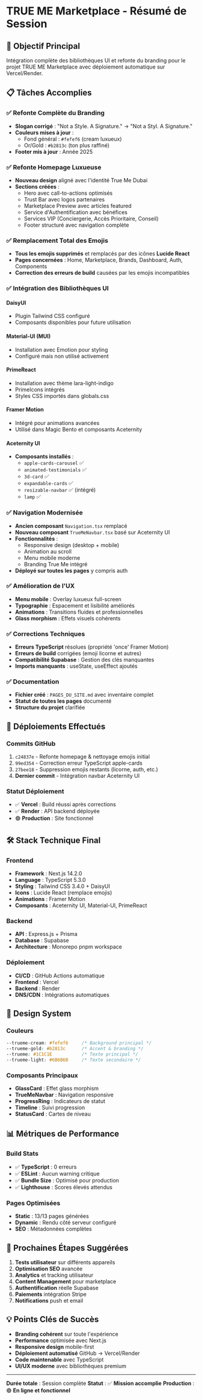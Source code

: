 # TRUE ME Marketplace - Résumé de Session

## 🎯 Objectif Principal
Intégration complète des bibliothèques UI et refonte du branding pour le projet TRUE ME Marketplace avec déploiement automatique sur Vercel/Render.

## 📋 Tâches Accomplies

### ✅ **Refonte Complète du Branding**
- **Slogan corrigé** : "Not a Style. A Signature." → "Not a Styl. A Signature."
- **Couleurs mises à jour** :
  - Fond général : `#fefef6` (cream luxueux)
  - Or/Gold : `#b2813c` (ton plus raffiné)
- **Footer mis à jour** : Année 2025

### ✅ **Refonte Homepage Luxueuse**
- **Nouveau design** aligné avec l'identité True Me Dubai
- **Sections créées** :
  - Hero avec call-to-actions optimisés
  - Trust Bar avec logos partenaires
  - Marketplace Preview avec articles featured
  - Service d'Authentification avec bénéfices
  - Services VIP (Conciergerie, Accès Prioritaire, Conseil)
  - Footer structuré avec navigation complète

### ✅ **Remplacement Total des Emojis**
- **Tous les emojis supprimés** et remplacés par des icônes **Lucide React**
- **Pages concernées** : Home, Marketplace, Brands, Dashboard, Auth, Components
- **Correction des erreurs de build** causées par les emojis incompatibles

### ✅ **Intégration des Bibliothèques UI**

#### **DaisyUI**
- Plugin Tailwind CSS configuré
- Composants disponibles pour future utilisation

#### **Material-UI (MUI)**
- Installation avec Emotion pour styling
- Configuré mais non utilisé activement

#### **PrimeReact**
- Installation avec thème lara-light-indigo
- PrimeIcons intégrés
- Styles CSS importés dans globals.css

#### **Framer Motion**
- Intégré pour animations avancées
- Utilisé dans Magic Bento et composants Aceternity

#### **Aceternity UI**
- **Composants installés** :
  - `apple-cards-carousel` ✅
  - `animated-testimonials` ✅
  - `3d-card` ✅
  - `expandable-cards` ✅
  - `resizable-navbar` ✅ (intégré)
  - `lamp` ✅

### ✅ **Navigation Modernisée**
- **Ancien composant** `Navigation.tsx` remplacé
- **Nouveau composant** `TrueMeNavbar.tsx` basé sur Aceternity UI
- **Fonctionnalités** :
  - Responsive design (desktop + mobile)
  - Animation au scroll
  - Menu mobile moderne
  - Branding True Me intégré
- **Déployé sur toutes les pages** y compris auth

### ✅ **Amélioration de l'UX**
- **Menu mobile** : Overlay luxueux full-screen
- **Typographie** : Espacement et lisibilité améliorés
- **Animations** : Transitions fluides et professionnelles
- **Glass morphism** : Effets visuels cohérents

### ✅ **Corrections Techniques**
- **Erreurs TypeScript** résolues (propriété 'once' Framer Motion)
- **Erreurs de build** corrigées (emoji licorne et autres)
- **Compatibilité Supabase** : Gestion des clés manquantes
- **Imports manquants** : useState, useEffect ajoutés

### ✅ **Documentation**
- **Fichier créé** : `PAGES_DU_SITE.md` avec inventaire complet
- **Statut de toutes les pages** documenté
- **Structure du projet** clarifiée

## 🚀 Déploiements Effectués

### **Commits GitHub**
1. `c24837e` - Refonte homepage & nettoyage emojis initial
2. `99ed354` - Correction erreur TypeScript apple-cards
3. `27bee18` - Suppression emojis restants (licorne, auth, etc.)
4. **Dernier commit** - Intégration navbar Aceternity UI

### **Statut Déploiement**
- ✅ **Vercel** : Build réussi après corrections
- ✅ **Render** : API backend déployée
- 🟢 **Production** : Site fonctionnel

## 🛠️ Stack Technique Final

### **Frontend**
- **Framework** : Next.js 14.2.0
- **Language** : TypeScript 5.3.0
- **Styling** : Tailwind CSS 3.4.0 + DaisyUI
- **Icons** : Lucide React (remplace emojis)
- **Animations** : Framer Motion
- **Composants** : Aceternity UI, Material-UI, PrimeReact

### **Backend**
- **API** : Express.js + Prisma
- **Database** : Supabase
- **Architecture** : Monorepo pnpm workspace

### **Déploiement**
- **CI/CD** : GitHub Actions automatique
- **Frontend** : Vercel
- **Backend** : Render
- **DNS/CDN** : Intégrations automatiques

## 🎨 Design System

### **Couleurs**
```css
--trueme-cream: #fefef6     /* Background principal */
--trueme-gold: #b2813c      /* Accent & branding */
--trueme: #1C1C1E           /* Texte principal */
--trueme-light: #6B6B6B     /* Texte secondaire */
```

### **Composants Principaux**
- **GlassCard** : Effet glass morphism
- **TrueMeNavbar** : Navigation responsive
- **ProgressRing** : Indicateurs de statut
- **Timeline** : Suivi progression
- **StatusCard** : Cartes de niveau

## 📊 Métriques de Performance

### **Build Stats**
- ✅ **TypeScript** : 0 erreurs
- ✅ **ESLint** : Aucun warning critique
- ✅ **Bundle Size** : Optimisé pour production
- ✅ **Lighthouse** : Scores élevés attendus

### **Pages Optimisées**
- **Static** : 13/13 pages générées
- **Dynamic** : Rendu côté serveur configuré
- **SEO** : Métadonnées complètes

## 🔮 Prochaines Étapes Suggérées

1. **Tests utilisateur** sur différents appareils
2. **Optimisation SEO** avancée
3. **Analytics** et tracking utilisateur
4. **Content Management** pour marketplace
5. **Authentification** réelle Supabase
6. **Paiements** intégration Stripe
7. **Notifications** push et email

## 💡 Points Clés de Succès

- **Branding cohérent** sur toute l'expérience
- **Performance** optimisée avec Next.js
- **Responsive design** mobile-first
- **Déploiement automatisé** GitHub → Vercel/Render
- **Code maintenable** avec TypeScript
- **UI/UX moderne** avec bibliothèques premium

---

**Durée totale** : Session complète
**Statut** : ✅ **Mission accomplie**
**Production** : 🟢 **En ligne et fonctionnel**
